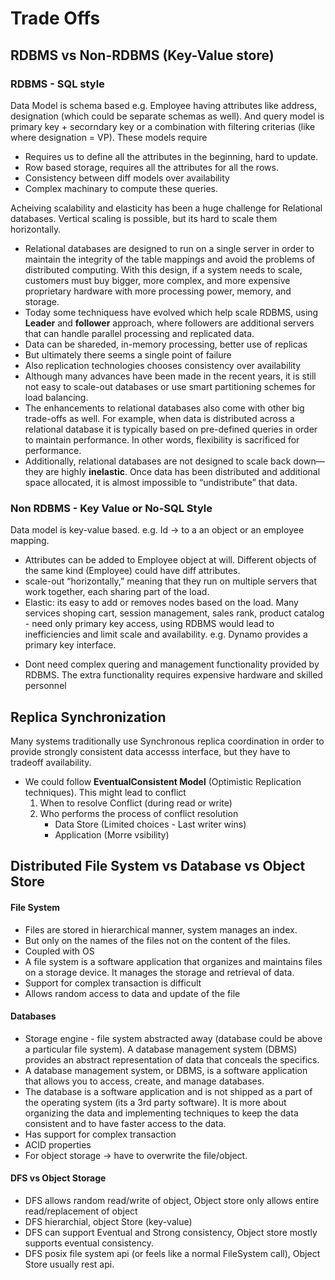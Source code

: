 # Trade Offs

## RDBMS vs Non-RDBMS (Key-Value store)

### RDBMS - SQL style
Data Model is schema based e.g. Employee having attributes like address, designation (which could be separate schemas as well). And query model is primary key + secorndary key or a combination with filtering criterias (like where designation = VP). These models require 
- Requires us to define all the attributes in the beginning, hard to update.
- Row based storage, requires all the attributes for all the rows.
- Consistency between diff models over availability
- Complex machinary to compute these queries.

Acheiving scalability and elasticity has been a huge challenge for Relational databases. Vertical scaling is possible, but its hard to scale them horizontally. 
* Relational databases are designed to run on a single server in order to maintain the integrity of the table mappings and avoid the problems of distributed computing. With this design, if a system needs to scale, customers must buy bigger, more complex, and more expensive proprietary hardware with more processing power, memory, and storage. 
* Today some techniquess have evolved which help scale RDBMS, using **Leader** and **follower** approach, where followers are additional servers that can handle parallel processing and replicated data. 
* Data can be shareded, in-memory processing, better use of replicas
* But ultimately there seems a single point of failure
* Also replication technologies chooses consistency over availability
* Although many advances have been made in the recent years, it is still not easy to scale-out databases or use smart partitioning schemes for load
balancing.
* The enhancements to relational databases also come with other big trade-offs as well. For example, when data is distributed across a relational database it is typically based on pre-defined queries in order to maintain performance. In other words, flexibility is sacrificed for performance.
* Additionally, relational databases are not designed to scale back down—they are highly **inelastic**. Once data has been distributed and additional space allocated, it is almost impossible to “undistribute” that data.

### Non RDBMS - Key Value or No-SQL Style
Data model is key-value based. e.g. Id -> to a an object or an employee mapping.
- Attributes can be added to Employee object at will. Different objects of the same kind (Employee) could have diff attributes.
- scale-out “horizontally,” meaning that they run on multiple servers that work together, each sharing part of the load.
- Elastic: its easy to add or removes nodes based on the load.
Many services shoping cart, session management, sales rank, product catalog - need only primary key access, using RDBMS would lead to
inefficiencies and limit scale and availability. e.g. Dynamo provides a primary key interface. 
* Dont need complex quering and management functionality provided by RDBMS. The extra functionality requires expensive hardware and skilled personnel


## Replica Synchronization
Many systems traditionally use Synchronous replica coordination in order to provide strongly consistent data accesss interface, but they have to tradeoff 
availability. 
- We could follow **EventualConsistent Model** (Optimistic Replication techniques). This might lead to conflict
  1) When to resolve Conflict (during read or write)
  2) Who performs the process of conflict resolution
      * Data Store  (Limited choices - Last writer wins)
      * Application (Morre vsibility)

## Distributed File System vs Database vs Object Store

#### File System
- Files are stored in hierarchical manner, system manages an index.
- But only on the names of the files not on the content of the files.
- Coupled with OS
- A file system is a software application that organizes and maintains files on a storage device. It manages the storage and retrieval of data.
- Support for complex transaction is difficult
- Allows random access to data and update of the file

#### Databases
- Storage engine - file system abstracted away (database could be above a particular file system). A database management system (DBMS) provides an 
abstract representation of data that conceals the specifics.
- A database management system, or DBMS, is a software application that allows you to access, create, and manage databases.
- The database is a software application and is not shipped as a part of the operating system (its a 3rd party software). It is more about 
organizing the data and implementing techniques to keep the data consistent and to have faster access to the data.
- Has support for complex transaction
- ACID properties
- For object storage -> have to overwrite the file/object.

#### DFS vs Object Storage
- DFS allows random read/write of object, Object store only allows entire read/replacement of object
- DFS hierarchial, object Store (key-value)
- DFS can support Eventual and Strong consistency, Object store mostly supports eventual consistency.
- DFS posix file system api (or feels like a normal FileSystem call), Object Store usually rest api.

